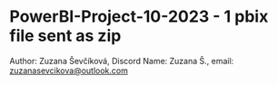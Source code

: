 # PowerBI-Project-10-2023 - 1 pbix file sent as zip
Author: Zuzana Ševčíková, Discord Name: Zuzana Š., email: zuzanasevcikova@outlook.com
